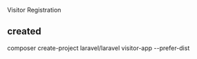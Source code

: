 Visitor Registration 

## created 
composer  create-project laravel/laravel visitor-app --prefer-dist